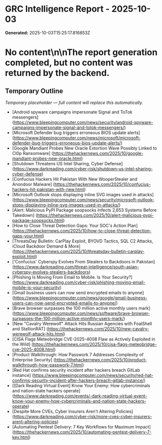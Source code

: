 # GRC Intelligence Report - 2025-10-03
**Generated:** 2025-10-03T15:25:17.816853Z
# No content\n\nThe report generation completed, but no content was returned by the backend.

## Temporary Outline
_Temporary placeholder — full content will replace this automatically._
- [Android spyware campaigns impersonate Signal and ToTok messengers] (https://www.bleepingcomputer.com/news/security/android-spyware-campaigns-impersonate-signal-and-totok-messengers/)
- [Microsoft Defender bug triggers erroneous BIOS update alerts] (https://www.bleepingcomputer.com/news/microsoft/microsoft-defender-bug-triggers-erroneous-bios-update-alerts/)
- [Google Mandiant Probes New Oracle Extortion Wave Possibly Linked to Cl0p Ransomware] (https://thehackernews.com/2025/10/google-mandiant-probes-new-oracle.html)
- [Shutdown Threatens US Intel Sharing, Cyber Defense] (https://www.darkreading.com/cyber-risk/shutdown-us-intel-sharing-cyber-defense)
- [Confucius Hackers Hit Pakistan With New WooperStealer and Anondoor Malware] (https://thehackernews.com/2025/10/confucius-hackers-hit-pakistan-with-new.html)
- [Microsoft Outlook stops displaying inline SVG images used in attacks] (https://www.bleepingcomputer.com/news/security/microsoft-outlook-stops-displaying-inline-svg-images-used-in-attacks/)
- [Alert: Malicious PyPI Package soopsocks Infects 2,653 Systems Before Takedown] (https://thehackernews.com/2025/10/alert-malicious-pypi-package-soopsocks.html)
- [How to Close Threat Detection Gaps: Your SOC's Action Plan] (https://thehackernews.com/2025/10/how-to-close-threat-detection-gaps-your.html)
- [ThreatsDay Bulletin: CarPlay Exploit, BYOVD Tactics, SQL C2 Attacks, iCloud Backdoor Demand & More] (https://thehackernews.com/2025/10/threatsday-bulletin-carplay-exploit.html)
- ['Confucius' Cyberspy Evolves From Stealers to Backdoors in Pakistan] (https://www.darkreading.com/threat-intelligence/south-asian-cyberspy-evolves-stealers-backdoors)
- [Phishing Is Moving From Email to Mobile. Is Your Security?] (https://www.darkreading.com/cyber-risk/phishing-moving-email-mobile-is-your-security)
- [Gmail business users can now send encrypted emails to anyone] (https://www.bleepingcomputer.com/news/google/gmail-business-users-can-now-send-encrypted-emails-to-anyone/)
- [Brave browser surpasses the 100 million active monthly users mark] (https://www.bleepingcomputer.com/news/software/brave-browser-surpasses-the-100-million-active-monthly-users-mark/)
- [New "Cavalry Werewolf" Attack Hits Russian Agencies with FoalShell and StallionRAT] (https://thehackernews.com/2025/10/new-cavalry-werewolf-attack-hits.html)
- [CISA Flags Meteobridge CVE-2025-4008 Flaw as Actively Exploited in the Wild] (https://thehackernews.com/2025/10/cisa-flags-meteobridge-cve-2025-4008.html)
- [Product Walkthrough: How Passwork 7 Addresses Complexity of Enterprise Security] (https://thehackernews.com/2025/10/product-walkthrough-how-passwork-7.html)
- [Red Hat confirms security incident after hackers breach GitLab instance] (https://www.bleepingcomputer.com/news/security/red-hat-confirms-security-incident-after-hackers-breach-gitlab-instance/)
- [[Dark Reading Virtual Event] Know Your Enemy: How cybercriminals and nation-state hackers operate] (https://www.darkreading.com/events/-dark-reading-virtual-event-know-your-enemy-how-cybercriminals-and-nation-state-hackers-operate)
- [Despite More CVEs, Cyber Insurers Aren't Altering Policies] (https://www.darkreading.com/cyber-risk/more-cves-cyber-insurers-arent-altering-policies)
- [Automating Pentest Delivery: 7 Key Workflows for Maximum Impact] (https://thehackernews.com/2025/10/automating-pentest-delivery-7-key.html)

